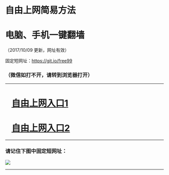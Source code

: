 ﻿# 自由上网简易方法

# 电脑、手机一键翻墙

（2017/10/09 更新，网址有效）

固定短网址：https://git.io/free99

### （微信如打不开，请转到浏览器打开）


***





# &nbsp;&nbsp; <a href="http://ft2146928110.fwq-tz-1001.info/fwqtz01.html?t=10090018297 " target="_blank">自由上网入口1</a>
# &nbsp;&nbsp; <a href="http://ft2585722741.fwq-tz-1002.info/fwqtz02.html?t=100900117423 " target="_blank">自由上网入口2</a>
***

### 请记住下图中固定短网址：

<img src="https://s3-us-west-2.amazonaws.com/fwq-1001/yjfq-20170905okok.png" /> 


***

